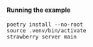 #### Running the example

```
poetry install --no-root
source .venv/bin/activate
strawberry server main
```

